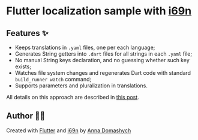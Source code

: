 # Flutter localization sample with [i69n](https://pub.dev/packages/i69n)

## Features ✨

* Keeps translations in `.yaml` files, one per each language;
* Generates String getters into `.dart` files for all strings in each `.yaml` file;
* No manual String keys declaration, and no guessing whether such key exists;
* Watches file system changes and regenerates Dart code with standard `build_runner watch` command;
* Supports parameters and pluralization in translations.

All details on this approach are described in [this post](https://medium.com/@anna.domashych/yet-another-localization-approach-in-flutter-477cf058ba41).

## Author 👩‍💻

Created with [Flutter](https://flutter.dev/) and [i69n](https://pub.dev/packages/i69n) by [Anna Domashych](https://foxanna.github.io/)